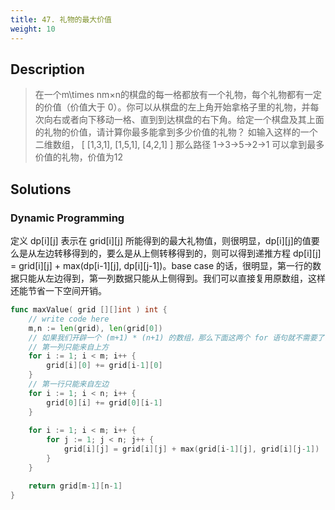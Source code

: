 ```yaml
---
title: 47. 礼物的最大价值
weight: 10
---
```


## Description

> 在一个m\times nm×n的棋盘的每一格都放有一个礼物，每个礼物都有一定的价值（价值大于 0）。你可以从棋盘的左上角开始拿格子里的礼物，并每次向右或者向下移动一格、直到到达棋盘的右下角。给定一个棋盘及其上面的礼物的价值，请计算你最多能拿到多少价值的礼物？
> 如输入这样的一个二维数组，
> [
> [1,3,1],
> [1,5,1],
> [4,2,1]
> ]
> 那么路径 1→3→5→2→1 可以拿到最多价值的礼物，价值为12


## Solutions

### Dynamic Programming

定义 dp[i][j] 表示在 grid[i][j] 所能得到的最大礼物值，则很明显，dp[i][j]的值要么是从左边转移得到的，要么是从上侧转移得到的，则可以得到递推方程 dp[i][j] = grid[i][j] + max(dp[i-1][j], dp[i][j-1])。base case 的话，很明显，第一行的数据只能从左边得到，第一列数据只能从上侧得到。我们可以直接复用原数组，这样还能节省一下空间开销。
```go
func maxValue( grid [][]int ) int {
    // write code here
    m,n := len(grid), len(grid[0])
	// 如果我们开辟一个 (m+1) * (n+1) 的数组，那么下面这两个 for 语句就不需要了，代码可以更加简洁。
    // 第一列只能来自上方
    for i := 1; i < m; i++ {
        grid[i][0] += grid[i-1][0]
    }
    // 第一行只能来自左边
    for i := 1; i < n; i++ {
        grid[0][i] += grid[0][i-1]
    }
    
    for i := 1; i < m; i++ {
        for j := 1; j < n; j++ {
            grid[i][j] = grid[i][j] + max(grid[i-1][j], grid[i][j-1])
        }
    }

    return grid[m-1][n-1]
}
```


